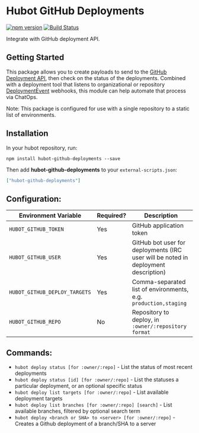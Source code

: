 # Hubot GitHub Deployments

[![npm version](https://badge.fury.io/js/hubot-github-deployments.svg)](http://badge.fury.io/js/hubot-github-deployments) [![Build Status](https://travis-ci.org/stephenyeargin/hubot-github-deployments.png)](https://travis-ci.org/stephenyeargin/hubot-github-deployments)

Integrate with GitHub deployment API.

## Getting Started

This package allows you to create payloads to send to the [GitHub Deployment API](https://developer.github.com/v3/repos/deployments/), then check on the status of the deployments. Combined with a deployment tool that listens to organizational or repository [DeploymentEvent](https://developer.github.com/v3/activity/events/types/#deploymentevent) webhooks, this module can help automate that process via ChatOps.

Note: This package is configured for use with a single repository to a static list of environments.

## Installation

In your hubot repository, run:

`npm install hubot-github-deployments --save`

Then add **hubot-github-deployments** to your `external-scripts.json`:

```json
["hubot-github-deployments"]
```

## Configuration:

| Environment Variable          | Required? | Description                      |
| ----------------------------- | :-------- | -------------------------------- |
| `HUBOT_GITHUB_TOKEN`          | Yes       | GitHub application token         |
| `HUBOT_GITHUB_USER`           | Yes       | GitHub bot user for deployments (IRC user will be noted in deployment description) |
| `HUBOT_GITHUB_DEPLOY_TARGETS` | Yes       | Comma-separated list of environments, e.g. `production,staging` |
| `HUBOT_GITHUB_REPO`           | No        | Repository to deploy, in `:owner/:repository format` |

## Commands:

- `hubot deploy status [for :owner/:repo]` - List the status of most recent deployments
- `hubot deploy status [id] [for :owner/:repo]` - List the statuses a particular deployment, or an optional specific status
- `hubot deploy list targets [for :owner/:repo]` - List available deployment targets
- `hubot deploy list branches [for :owner/:repo] [search]` - List available branches, filtered by optional search term
- `hubot deploy <branch or SHA> to <server> [for :owner/:repo]` - Creates a Github deployment of a branch/SHA to a server
